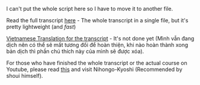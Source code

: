 I can't put the whole script here so I have to move it to another file. 

Read the full transcript [here](cure-dolly.md) - The whole transcript in a single file, but it's pretty lightweight (and _fast_)

[Vietnamese Translation for the transcript](cure-dolly-vi.md) - It's not done yet (Mình vẫn đang dịch nên có thể sẽ mất tương đối để hoàn thiện, khi nào hoàn thành xong bản dịch thì phần chú thích này của mình sẽ được xóa).

For those who have finished the whole transcript or the actual course on Youtube, please read [this](https://learnjapanese.moe/resources/#grammar) and visit Nihongo-Kyoshi (Recommended by shoui himself). 



